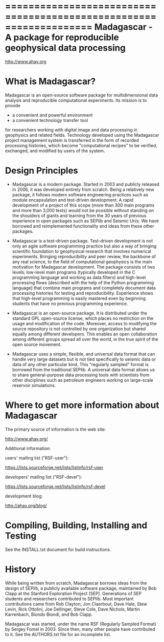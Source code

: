 ===================================================================
Madagascar - A package for reproducible geophysical data processing
===================================================================

http://www.ahay.org

What is Madagascar?
===================
Madagascar is an open-source software package for multidimensional data
analysis and reproducible computational experiments. Its mission is to
provide

* a convenient and powerful environment
* a convenient technology transfer tool 

for researchers working with digital image and data processing in
geophysics and related fields. Technology developed using the
Madagascar project management system is transferred in the form of
recorded processing histories, which become "computational recipes" to
be verified, exchanged, and modified by users of the system.


Design Principles
=================

* Madagascar is a modern package. Started in 2003 and publicly released in
2006, it was developed entirely from scratch. Being a relatively new package,
it follows modern software engineering practices such as module
encapsulation and test-driven development. A rapid development of a project
of this scope (more than 300 main programs and more than 3,000 tests) would
not be possible without standing on the shoulders of giants and learning
from the 30 years of previous experience in open packages such as SEPlib and
Seismic Unix. We have borrowed and reimplemented functionality and ideas
from these other packages.

* Madagascar is a test-driven package. Test-driven development is not only an
agile software programming practice but also a way of bringing scientific
foundation to geophysical research that involves numerical experiments.
Bringing reproducibility and peer review, the backbone of any real science,
to the field of computational geophysics is the main motivation for
Madagascar development. The package consists of two levels: low-level main
programs (typically developed in the C programming language and working as
data filters) and high-level processing flows (described with the help of
the Python programming language) that combine main programs and completely
document data processing histories for testing and reproducibility.
Experience shows that high-level programming is easily mastered even by
beginning students that have no previous programming experience.

* Madagascar is an open-source package. It is distributed under the standard
GPL open-source license, which places no restriction on the usage and
modification of the code. Moreover, access to modifying the source
repository is not controlled by one organization but shared equally among
different developers. This enables an open collaboration among different
groups spread all over the world, in the true spirit of the open source
movement.

* Madagascar uses a simple, flexible, and universal data format that can
handle very large datasets but is not tied specifically to seismic data or
data of any other particular kind. This "regularly sampled" format is
borrowed from the traditional SEPlib. A universal data format allows us to
share general-purpose data processing tools with scientists from other
disciplines such as petroleum engineers working on large-scale reservoir
simulations.

Where to get more information about Madagascar
==============================================
The primary source of information is the web site:

http://www.ahay.org/

Additional information:

users' mailing list ("RSF-user"):

https://lists.sourceforge.net/lists/listinfo/rsf-user

developers' mailing list ("RSF-devel"):

https://lists.sourceforge.net/lists/listinfo/rsf-devel

development blog:

http://ahay.org/blog/

Compiling, Building, Installing and Testing
===========================================
See the INSTALL.txt document for build instructions.

History
=======
While being written from scratch, Madagascar borrows ideas from the
design of SEPlib, a publicly available software package, maintained by
Bob Clapp at the Stanford Exploration Project (SEP). Generations of
SEP students and researchers contributed to SEPlib. Most important
contributions came from Rob Clayton, Jon Claerbout, Dave Hale, Stew
Levin, Rick Ottolini, Joe Dellinger, Steve Cole, Dave Nichols, Martin
Karrenbach, Biondo Biondi, and Bob Clapp.

Madagascar was started, under the name RSF (Regularly Sampled Format)
by Sergey Fomel in 2003. Since then, many other people have
contributed to it. See the AUTHORS.txt file for an incomplete list.
